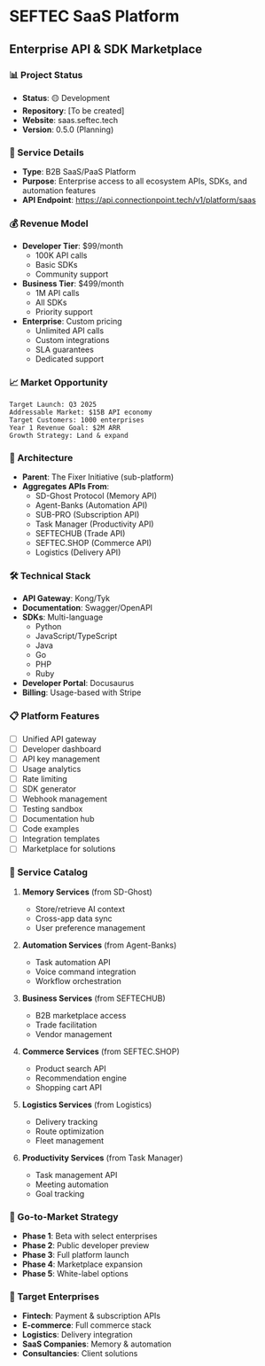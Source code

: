 # SEFTEC SaaS Platform
## Enterprise API & SDK Marketplace

### 📊 Project Status
- **Status**: 🟡 Development
- **Repository**: [To be created]
- **Website**: saas.seftec.tech
- **Version**: 0.5.0 (Planning)

### 🔧 Service Details
- **Type**: B2B SaaS/PaaS Platform
- **Purpose**: Enterprise access to all ecosystem APIs, SDKs, and automation features
- **API Endpoint**: https://api.connectionpoint.tech/v1/platform/saas

### 💰 Revenue Model
- **Developer Tier**: $99/month
  - 100K API calls
  - Basic SDKs
  - Community support
- **Business Tier**: $499/month
  - 1M API calls
  - All SDKs
  - Priority support
- **Enterprise**: Custom pricing
  - Unlimited API calls
  - Custom integrations
  - SLA guarantees
  - Dedicated support

### 📈 Market Opportunity
```
Target Launch: Q3 2025
Addressable Market: $15B API economy
Target Customers: 1000 enterprises
Year 1 Revenue Goal: $2M ARR
Growth Strategy: Land & expand
```

### 🔗 Architecture
- **Parent**: The Fixer Initiative (sub-platform)
- **Aggregates APIs From**:
  - SD-Ghost Protocol (Memory API)
  - Agent-Banks (Automation API)
  - SUB-PRO (Subscription API)
  - Task Manager (Productivity API)
  - SEFTECHUB (Trade API)
  - SEFTEC.SHOP (Commerce API)
  - Logistics (Delivery API)

### 🛠️ Technical Stack
- **API Gateway**: Kong/Tyk
- **Documentation**: Swagger/OpenAPI
- **SDKs**: Multi-language
  - Python
  - JavaScript/TypeScript
  - Java
  - Go
  - PHP
  - Ruby
- **Developer Portal**: Docusaurus
- **Billing**: Usage-based with Stripe

### 📋 Platform Features
- [ ] Unified API gateway
- [ ] Developer dashboard
- [ ] API key management
- [ ] Usage analytics
- [ ] Rate limiting
- [ ] SDK generator
- [ ] Webhook management
- [ ] Testing sandbox
- [ ] Documentation hub
- [ ] Code examples
- [ ] Integration templates
- [ ] Marketplace for solutions

### 🎯 Service Catalog
1. **Memory Services** (from SD-Ghost)
   - Store/retrieve AI context
   - Cross-app data sync
   - User preference management

2. **Automation Services** (from Agent-Banks)
   - Task automation API
   - Voice command integration
   - Workflow orchestration

3. **Business Services** (from SEFTECHUB)
   - B2B marketplace access
   - Trade facilitation
   - Vendor management

4. **Commerce Services** (from SEFTEC.SHOP)
   - Product search API
   - Recommendation engine
   - Shopping cart API

5. **Logistics Services** (from Logistics)
   - Delivery tracking
   - Route optimization
   - Fleet management

6. **Productivity Services** (from Task Manager)
   - Task management API
   - Meeting automation
   - Goal tracking

### 🚀 Go-to-Market Strategy
- **Phase 1**: Beta with select enterprises
- **Phase 2**: Public developer preview
- **Phase 3**: Full platform launch
- **Phase 4**: Marketplace expansion
- **Phase 5**: White-label options

### 🏢 Target Enterprises
- **Fintech**: Payment & subscription APIs
- **E-commerce**: Full commerce stack
- **Logistics**: Delivery integration
- **SaaS Companies**: Memory & automation
- **Consultancies**: Client solutions